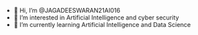 - 👋 Hi, I’m @JAGADEESWARAN21AI016
- 👀 I’m interested in Artificial Intelligence and cyber security 
- 🌱 I’m currently learning Artificial Intelligence and Data Science 


<!---
JAGADEESWARAN21AI016/JAGADEESWARAN21AI016 is a ✨ special ✨ repository because its `README.md` (this file) appears on your GitHub profile.
You can click the Preview link to take a look at your changes.
--->
